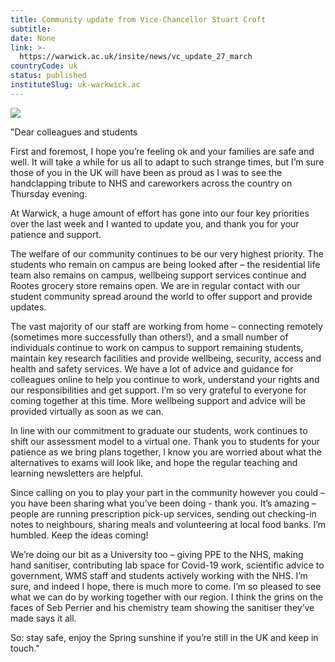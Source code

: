 ```yaml
---
title: Community update from Vice-Chancellor Stuart Croft
subtitle: 
date: None
link: >-
  https://warwick.ac.uk/insite/news/vc_update_27_march
countryCode: uk
status: published
instituteSlug: uk-warkwick.ac
---
```

![](https://d36jn9qou1tztq.cloudfront.net/static_war/render/id7/images/apple-touch-icon-57x57.png)

"Dear colleagues and students





First and foremost, I hope you’re feeling ok and your families are safe and well. It will take a while for us all to adapt to such strange times, but I’m sure those of you in the UK will have been as proud as I was to see the handclapping tribute to NHS and careworkers across the country on Thursday evening.

At Warwick, a huge amount of effort has gone into our four key priorities over the last week and I wanted to update you, and thank you for your patience and support.

The welfare of our community continues to be our very highest priority. The students who remain on campus are being looked after – the residential life team also remains on campus, wellbeing support services continue and Rootes grocery store remains open. We are in regular contact with our student community spread around the world to offer support and provide updates.

The vast majority of our staff are working from home – connecting remotely (sometimes more successfully than others!), and a small number of individuals continue to work on campus to support remaining students, maintain key research facilities and provide wellbeing, security, access and health and safety services. We have a lot of advice and guidance for colleagues online to help you continue to work, understand your rights and our responsibilities and get support. I’m so very grateful to everyone for coming together at this time. More wellbeing support and advice will be provided virtually as soon as we can.

In line with our commitment to graduate our students, work continues to shift our assessment model to a virtual one. Thank you to students for your patience as we bring plans together, I know you are worried about what the alternatives to exams will look like, and hope the regular teaching and learning newsletters are helpful.

Since calling on you to play your part in the community however you could – you have been sharing what you’ve been doing - thank you. It’s amazing – people are running prescription pick-up services, sending out checking-in notes to neighbours, sharing meals and volunteering at local food banks. I’m humbled. Keep the ideas coming!

We’re doing our bit as a University too – giving PPE to the NHS, making hand sanitiser, contributing lab space for Covid-19 work, scientific advice to government, WMS staff and students actively working with the NHS. I’m sure, and indeed I hope, there is much more to come. I’m so pleased to see what we can do by working together with our region. I think the grins on the faces of Seb Perrier and his chemistry team showing the sanitiser they’ve made says it all.

So: stay safe, enjoy the Spring sunshine if you’re still in the UK and keep in touch."